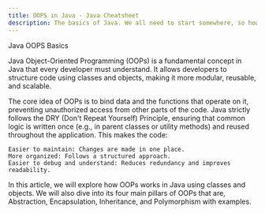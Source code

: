 ```yaml
---
title: OOPS in Java - Java Cheatsheet
description: The basics of Java. We all need to start somewhere, so how about doing it here.
---
```


<base-title :title="frontmatter.title" :description="frontmatter.description">
Java OOPS Basics
</base-title>


Java Object-Oriented Programming (OOPs) is a fundamental concept in Java that every developer must understand. It allows developers to structure code using classes and objects, making it more modular, reusable, and scalable.

The core idea of OOPs is to bind data and the functions that operate on it, preventing unauthorized access from other parts of the code. Java strictly follows the DRY (Don't Repeat Yourself) Principle, ensuring that common logic is written once (e.g., in parent classes or utility methods) and reused throughout the application. This makes the code:

    Easier to maintain: Changes are made in one place.
    More organized: Follows a structured approach.
    Easier to debug and understand: Reduces redundancy and improves readability.

In this article, we will explore how OOPs works in Java using classes and objects. We will also dive into its four main pillars of OOPs that are, Abstraction, Encapsulation, Inheritance, and Polymorphism with examples.